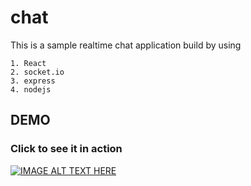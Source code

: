 # chat
This is a sample realtime chat application build by using 

    1. React
    2. socket.io
    3. express
    4. nodejs


## DEMO
### Click to see it in action
[![IMAGE ALT TEXT HERE](http://img.youtube.com/vi/WV5JbCreRm8/0.jpg)](https://youtu.be/WV5JbCreRm8)
